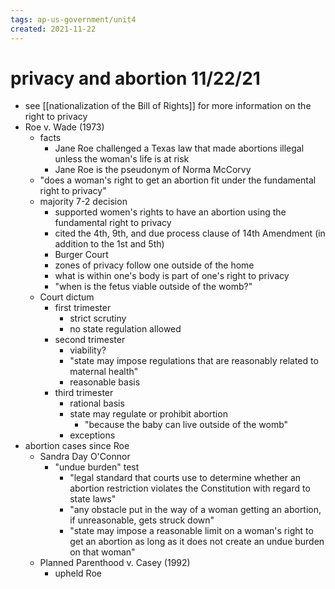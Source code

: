 ```yaml
---
tags: ap-us-government/unit4 
created: 2021-11-22
---
```


# privacy and abortion 11/22/21

- see [[nationalization of the Bill of Rights]] for more information on the right to privacy
- Roe v. Wade (1973)
	- facts
		- Jane Roe challenged a Texas law that made abortions illegal unless the woman's life is at risk
		- Jane Roe is the pseudonym of Norma McCorvy
	- "does a woman's right to get an abortion fit under the fundamental right to privacy"
	- majority 7-2 decision
		- supported women's rights to have an abortion using the fundamental right to privacy
		- cited the 4th, 9th, and due process clause of 14th Amendment (in addition to the 1st and 5th)
		- Burger Court
		- zones of privacy follow one outside of the home
		- what is within one's body is part of one's right to privacy
		- "when is the fetus viable outside of the womb?"
	- Court dictum
		- first trimester
			- strict scrutiny
			- no state regulation allowed
		- second trimester
			- viability?
			- "state may impose regulations that are reasonably related to maternal health"
			- reasonable basis
		- third trimester
			- rational basis
			- state may regulate or prohibit abortion
				- "because the baby can live outside of the womb"
			- exceptions
- abortion cases since Roe
	- Sandra Day O'Connor
		- "undue burden" test
			- "legal standard that courts use to determine whether an abortion restriction violates the Constitution with regard to state laws"
			- "any obstacle put in the way of a woman getting an abortion, if unreasonable, gets struck down"
			- "state may impose a reasonable limit on a woman's right to get an abortion as long as it does not create an undue burden on that woman"
	- Planned Parenthood v. Casey (1992)
		- upheld Roe 
